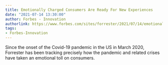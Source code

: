 ```yaml
---
title: Emotionally Charged Consumers Are Ready For New Experiences
date: "2021-07-14 13:30:00"
author: Forbes - Innovation
authorlink: https://www.forbes.com/sites/forrester/2021/07/14/emotionally-charged-consumers-are-ready-for-new-experiences/
tags:
- Forbes-Innovation
---
```

Since the onset of the Covid-19 pandemic in the US in March 2020, Forrester has been tracking precisely how the pandemic and related crises have taken an emotional toll on consumers.